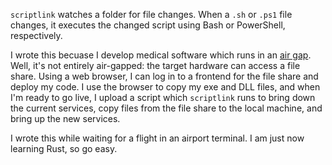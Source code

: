 `scriptlink` watches a folder for file changes. When a `.sh` or `.ps1` file changes, it executes the changed script using Bash or PowerShell, respectively.

I wrote this becuase I develop medical software which runs in an [air gap](https://en.wikipedia.org/wiki/Air_gap_(networking)). Well, it's not entirely air-gapped: the target hardware can access a file share. Using a web browser, I can log in to a frontend for the file share and deploy my code. I use the browser to copy my exe and DLL files, and when I'm ready to go live, I upload a script which `scriptlink` runs to bring down the current services, copy files from the file share to the local machine, and bring up the new services.

I wrote this while waiting for a flight in an airport terminal. I am just now learning Rust, so go easy.
